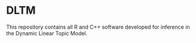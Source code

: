 # DLTM
This repository contains all R and C++ software developed for inference in the Dynamic Linear Topic Model.  
